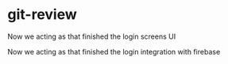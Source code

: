 # git-review

Now we acting as that finished the login screens UI

Now we acting as that finished the login integration with firebase
